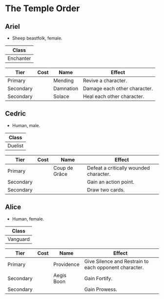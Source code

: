 # The Temple Order

## Ariel

  - Sheep beastfolk, female.

| Class     |
| --------- |
| Enchanter |

| Tier      | Cost | Name      | Effect                       |
| --------- | :--: | --------- | ---------------------------- |
| Primary   |      | Mending   | Revive a character.          |
| Secondary |      | Damnation | Damage each other character. |
| Secondary |      | Solace    | Heal each other character.   |

## Cedric

  - Human, male.

| Class   |
| ------- |
| Duelist |

| Tier      | Cost | Name          | Effect                                 |
| --------- | :--: | ------------- | -------------------------------------- |
| Primary   |      | Coup de Grâce | Defeat a critically wounded character. |
| Secondary |      |               | Gain an action point.                  |
| Secondary |      |               | Draw two cards.                        |

## Alice

  - Human, female.

| Class    |
| -------- |
| Vanguard |

| Tier      | Cost | Name       | Effect                                                |
| --------- | :--: | ---------- | ----------------------------------------------------- |
| Primary   |      | Providence | Give Silence and Restrain to each opponent character. |
| Secondary |      | Aegis Boon | Gain Fortify.                                         |
| Secondary |      |            | Gain Prowess.                                         |
